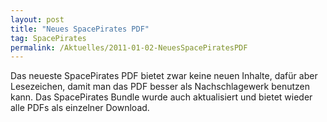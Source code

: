 ```yaml
---
layout: post
title: "Neues SpacePirates PDF"
tag: SpacePirates
permalink: /Aktuelles/2011-01-02-NeuesSpacePiratesPDF
---
```



Das neueste SpacePirates PDF bietet zwar keine neuen Inhalte, dafür aber Lesezeichen, damit man das PDF besser als Nachschlagewerk benutzen kann. Das SpacePirates Bundle wurde auch aktualisiert und bietet wieder alle PDFs als einzelner Download.


